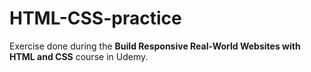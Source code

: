 <h1>HTML-CSS-practice</h1>
<p>Exercise done during the <strong>Build Responsive Real-World Websites with HTML and CSS</strong> course in Udemy.</p>
